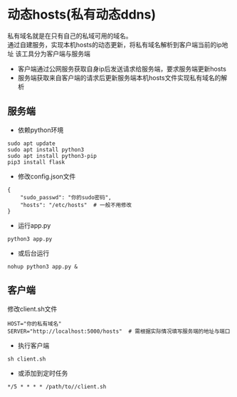 # 动态hosts(私有动态ddns)
私有域名就是在只有自己的私域可用的域名。 \
通过自建服务，实现本机hosts的动态更新，将私有域名解析到客户端当前的ip地址
该工具分为客户端与服务端
- 客户端通过公网服务获取自身ip后发送请求给服务端，要求服务端更新hosts
- 服务端获取来自客户端的请求后更新服务端本机hosts文件实现私有域名的解析
## 服务端
- 依赖python环境

```
sudo apt update
sudo apt install python3
sudo apt install python3-pip
pip3 install flask
```
- 修改config.json文件

```
{
    "sudo_passwd": "你的sudo密码",
    "hosts": "/etc/hosts"  # 一般不用修改
}
```
- 运行app.py

```
python3 app.py
```
- 或后台运行
```
nohup python3 app.py &
```
## 客户端
修改client.sh文件

```
HOST="你的私有域名"
SERVER="http://localhost:5000/hosts"  # 需根据实际情况填写服务端的地址与端口
```
- 执行客户端

```
sh client.sh
```
- 或添加到定时任务

```
*/5 * * * * /path/to//client.sh
```

